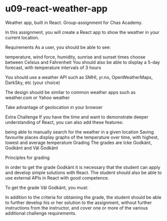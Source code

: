 # u09-react-weather-app
Weather app, built in React. Group-assignment for Chas Academy.

In this assignment, you will create a React app to show the weather in your current location.

Requirements
As a user, you should be able to see:

temperature,
wind force,
humidity,
sunrise and sunset times
choose between Celsius and Fahrenheit
You should also be able to display a 5-day forecast, with temperature intervals of 3 hours

You should use a weather API such as SMHI, yr.no, OpenWeatherMaps, DarkSky, etc (your choice)

The design should be similar to common weather apps such as weather.com or Yahoo weather

Take advantage of geolocation in your browser

Extra Challenge
If you have the time and want to demonstrate deeper understanding of React, you can also add these features:

being able to manually search for the weather in a given location
Saving favourite places
display graphs of the temperature over time, with highest, lowest and average temperature
Grading
The grades are Icke Godkänt, Godkänt and Väl Godkänt

Principles for grading


In order to get the grade Godkänt it is necessary that the student can apply and develop simple solutions with React. The student should also be able to use external APIs in React with good competence.

To get the grade Väl Godkänt, you must:

In addition to the criteria for obtaining the grade, the student should be able to further develop his or her solution to the assignment, without further instructions from the instructor, and cover one or more of the various additional challenge requirements.
